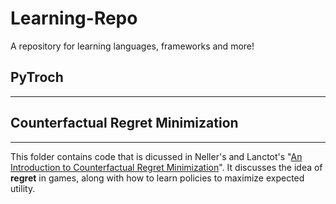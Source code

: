 # Learning-Repo
A repository for learning languages, frameworks and more!


## PyTroch
---

## Counterfactual Regret Minimization
---
This folder contains code that is dicussed in Neller's and Lanctot's "[An  Introduction to Counterfactual Regret Minimization](http://modelai.gettysburg.edu/2013/cfr/cfr.pdf)". 
It discusses the idea of **regret** in games, along with how to learn policies to maximize expected utility. 
